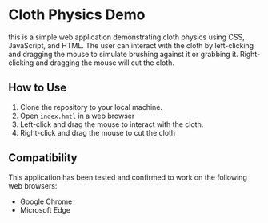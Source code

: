 # Cloth Physics Demo

this is a simple web application demonstrating cloth physics using CSS, JavaScript, and HTML. The user can interact with the cloth by left-clicking and dragging the mouse to simulate brushing against it or grabbing it. Right-clicking and dragging the mouse will cut the cloth.

## How to Use

1. Clone the repository to your local machine.
2. Open `index.hmtl` in a web browser
3. Left-click and drag the mouse to interact with the cloth.
4. Right-click and drag the mouse to cut the cloth

## Compatibility

This application has been tested and confirmed to work on the following web browsers:

* Google Chrome
* Microsoft Edge
